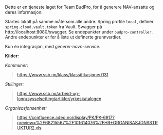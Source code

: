 Dette er en tjeneste laget for Team BudPro, for å generere NAV-ansatte og deres informasjon.

Startes lokalt på samme måte som alle andre. Spring profile `local`, definer `spring.cloud.vault.token` fra Vault.
Swagger på http://localhost:8080/swagger. Se endepunkter under `budpro-controller`. Andre endepunkter er for å liste ut definerte grunnverdier.

Kun én integrasjon, med _generer-navn-service_.

**Kilder:**

*Kommuner:*
> https://www.ssb.no/klass/klassifikasjoner/131

*Stillinger:*
> https://www.ssb.no/arbeid-og-lonn/sysselsetting/artikler/yrkeskatalogen

*Organisasjonsenhet:*
> https://confluence.adeo.no/display/PK/PK-6917?preview=%2F68215567%2F101614076%2FHR+ORGANISASJONSSTRUKTUR2.xls
